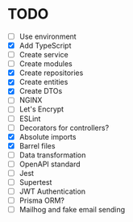 # TODO

- [ ] Use environment
- [x] Add TypeScript
- [ ] Create service
- [ ] Create modules
- [x] Create repositories
- [x] Create entities
- [x] Create DTOs
- [ ] NGINX
- [ ] Let's Encrypt
- [ ] ESLint
- [ ] Decorators for controllers?
- [x] Absolute imports
- [x] Barrel files
- [ ] Data transformation
- [ ] OpenAPI standard
- [ ] Jest
- [ ] Supertest
- [ ] JWT Authentication
- [ ] Prisma ORM?
- [ ] Mailhog and fake email sending
